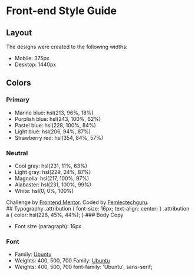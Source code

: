 # Front-end Style Guide

## Layout

The designs were created to the following widths:

- Mobile: 375px
- Desktop: 1440px

## Colors

### Primary

- Marine blue: hsl(213, 96%, 18%)
- Purplish blue: hsl(243, 100%, 62%)
- Pastel blue: hsl(228, 100%, 84%)
- Light blue: hsl(206, 94%, 87%)
- Strawberry red: hsl(354, 84%, 57%)

### Neutral

- Cool gray: hsl(231, 11%, 63%)
- Light gray: hsl(229, 24%, 87%)
- Magnolia: hsl(217, 100%, 97%)
- Alabaster: hsl(231, 100%, 99%)
- White: hsl(0, 0%, 100%)
<div class="attribution">
  Challenge by <a href="https://www.frontendmentor.io?ref=challenge" target="_blank">Frontend Mentor</a>. 
  Coded by <a href="https://github.com/femlectechguru/benevolent.git">Femlectechguru</a>.
  </div>
## Typography
.attribution { 
         font-size: 16px; 
         text-align: center; }
.attribution a {
     color: hsl(228, 45%, 44%); }
### Body Copy

- Font size (paragraph): 16px

### Font

- Family: [Ubuntu](https://fonts.google.com/specimen/Ubuntu)
- Weights: 400, 500, 700
  Family: [Ubuntu]()
- Weights: 400, 500, 700
  font-family: 'Ubuntu', sans-serif;
